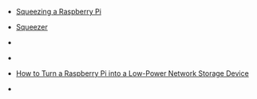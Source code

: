 
* [Squeezing a Raspberry Pi](http://www.gerrelt.nl/RaspberryPi/wordpress/tutorial-stand-alone-squeezebox-server-and-player-for-bbq/)
* [Squeezer](https://play.google.com/store/apps/details?id=uk.org.ngo.squeezer)
* []()
* []()


* [How to Turn a Raspberry Pi into a Low-Power Network Storage Device](http://www.howtogeek.com/139433/how-to-turn-a-raspberry-pi-into-a-low-power-network-storage-device/)
* []()
